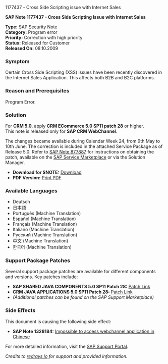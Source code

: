 1177437 - Cross Side Scripting issue with Internet Sales

**SAP Note 1177437 - Cross Side Scripting Issue with Internet Sales**

**Type:** SAP Security Note  
**Category:** Program error  
**Priority:** Correction with high priority  
**Status:** Released for Customer  
**Released On:** 08.10.2009  

### Symptom
Certain Cross Side Scripting (XSS) issues have been recently discovered in the Internet Sales Application. This affects both B2B and B2C platforms.

### Reason and Prerequisites
Program Error.

### Solution
For **CRM 5.0**, apply **CRM ECommerce 5.0 SP11 patch 28** or higher.  
This note is released only for **SAP CRM WebChannel**.

The changes became available during Calendar Week 24, from 9th May to 10th June. The correction is included in the attached Service Package as of Release 5.0. Refer to [SAP Note 877887](https://me.sap.com/notes/000877887) for instructions on obtaining the patch, available on the [SAP Service Marketplace](https://me.sap.com/) or via the Solution Manager.

- **Download for SNOTE:** [Download](https://notesdownloads.sap.com/note/0040000016533922017)  
- **PDF Version:** [Print PDF](https://userapps.support.sap.com/sap/support/sfm/notes/print/0001177437?language=en-US&token=6DBD5A8CF12826B660DA08A1008B9E1B)

### Available Languages
- Deutsch
- 日本語
- Português (Machine Translation)
- Español (Machine Translation)
- Français (Machine Translation)
- Italiano (Machine Translation)
- Русский (Machine Translation)
- 中文 (Machine Translation)
- 한국어 (Machine Translation)

### Support Package Patches
Several support package patches are available for different components and versions. Key patches include:

- **SAP SHARED JAVA COMPONENTS 5.0 SP11 Patch 28:** [Patch Link](https://userapps.support.sap.com/sap/support/swdc/notes?cvnr=01200615320200007527&support_package=SP011&patch_level=000028)
- **CRM JAVA APPLICATIONS 5.0 SP11 Patch 28:** [Patch Link](https://userapps.support.sap.com/sap/support/swdc/notes?cvnr=01200314690200004318&support_package=SP011&patch_level=000028)
- *(Additional patches can be found on the SAP Support Marketplace)*

### Side Effects
This document is causing the following side effect:

- **SAP Note 1328184:** [Impossible to access webchannel application in Chinese](https://me.sap.com/notes/0001328184)

For more detailed information, visit the [SAP Support Portal](https://me.sap.com/).

*Credits to [redrays.io](https://redrays.io) for support and provided information.*